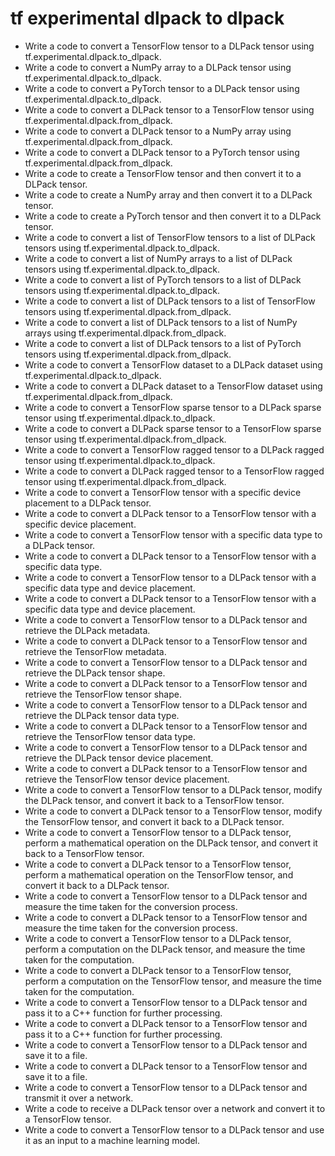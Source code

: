 # tf experimental dlpack to dlpack

- Write a code to convert a TensorFlow tensor to a DLPack tensor using tf.experimental.dlpack.to_dlpack.
- Write a code to convert a NumPy array to a DLPack tensor using tf.experimental.dlpack.to_dlpack.
- Write a code to convert a PyTorch tensor to a DLPack tensor using tf.experimental.dlpack.to_dlpack.
- Write a code to convert a DLPack tensor to a TensorFlow tensor using tf.experimental.dlpack.from_dlpack.
- Write a code to convert a DLPack tensor to a NumPy array using tf.experimental.dlpack.from_dlpack.
- Write a code to convert a DLPack tensor to a PyTorch tensor using tf.experimental.dlpack.from_dlpack.
- Write a code to create a TensorFlow tensor and then convert it to a DLPack tensor.
- Write a code to create a NumPy array and then convert it to a DLPack tensor.
- Write a code to create a PyTorch tensor and then convert it to a DLPack tensor.
- Write a code to convert a list of TensorFlow tensors to a list of DLPack tensors using tf.experimental.dlpack.to_dlpack.
- Write a code to convert a list of NumPy arrays to a list of DLPack tensors using tf.experimental.dlpack.to_dlpack.
- Write a code to convert a list of PyTorch tensors to a list of DLPack tensors using tf.experimental.dlpack.to_dlpack.
- Write a code to convert a list of DLPack tensors to a list of TensorFlow tensors using tf.experimental.dlpack.from_dlpack.
- Write a code to convert a list of DLPack tensors to a list of NumPy arrays using tf.experimental.dlpack.from_dlpack.
- Write a code to convert a list of DLPack tensors to a list of PyTorch tensors using tf.experimental.dlpack.from_dlpack.
- Write a code to convert a TensorFlow dataset to a DLPack dataset using tf.experimental.dlpack.to_dlpack.
- Write a code to convert a DLPack dataset to a TensorFlow dataset using tf.experimental.dlpack.from_dlpack.
- Write a code to convert a TensorFlow sparse tensor to a DLPack sparse tensor using tf.experimental.dlpack.to_dlpack.
- Write a code to convert a DLPack sparse tensor to a TensorFlow sparse tensor using tf.experimental.dlpack.from_dlpack.
- Write a code to convert a TensorFlow ragged tensor to a DLPack ragged tensor using tf.experimental.dlpack.to_dlpack.
- Write a code to convert a DLPack ragged tensor to a TensorFlow ragged tensor using tf.experimental.dlpack.from_dlpack.
- Write a code to convert a TensorFlow tensor with a specific device placement to a DLPack tensor.
- Write a code to convert a DLPack tensor to a TensorFlow tensor with a specific device placement.
- Write a code to convert a TensorFlow tensor with a specific data type to a DLPack tensor.
- Write a code to convert a DLPack tensor to a TensorFlow tensor with a specific data type.
- Write a code to convert a TensorFlow tensor to a DLPack tensor with a specific data type and device placement.
- Write a code to convert a DLPack tensor to a TensorFlow tensor with a specific data type and device placement.
- Write a code to convert a TensorFlow tensor to a DLPack tensor and retrieve the DLPack metadata.
- Write a code to convert a DLPack tensor to a TensorFlow tensor and retrieve the TensorFlow metadata.
- Write a code to convert a TensorFlow tensor to a DLPack tensor and retrieve the DLPack tensor shape.
- Write a code to convert a DLPack tensor to a TensorFlow tensor and retrieve the TensorFlow tensor shape.
- Write a code to convert a TensorFlow tensor to a DLPack tensor and retrieve the DLPack tensor data type.
- Write a code to convert a DLPack tensor to a TensorFlow tensor and retrieve the TensorFlow tensor data type.
- Write a code to convert a TensorFlow tensor to a DLPack tensor and retrieve the DLPack tensor device placement.
- Write a code to convert a DLPack tensor to a TensorFlow tensor and retrieve the TensorFlow tensor device placement.
- Write a code to convert a TensorFlow tensor to a DLPack tensor, modify the DLPack tensor, and convert it back to a TensorFlow tensor.
- Write a code to convert a DLPack tensor to a TensorFlow tensor, modify the TensorFlow tensor, and convert it back to a DLPack tensor.
- Write a code to convert a TensorFlow tensor to a DLPack tensor, perform a mathematical operation on the DLPack tensor, and convert it back to a TensorFlow tensor.
- Write a code to convert a DLPack tensor to a TensorFlow tensor, perform a mathematical operation on the TensorFlow tensor, and convert it back to a DLPack tensor.
- Write a code to convert a TensorFlow tensor to a DLPack tensor and measure the time taken for the conversion process.
- Write a code to convert a DLPack tensor to a TensorFlow tensor and measure the time taken for the conversion process.
- Write a code to convert a TensorFlow tensor to a DLPack tensor, perform a computation on the DLPack tensor, and measure the time taken for the computation.
- Write a code to convert a DLPack tensor to a TensorFlow tensor, perform a computation on the TensorFlow tensor, and measure the time taken for the computation.
- Write a code to convert a TensorFlow tensor to a DLPack tensor and pass it to a C++ function for further processing.
- Write a code to convert a DLPack tensor to a TensorFlow tensor and pass it to a C++ function for further processing.
- Write a code to convert a TensorFlow tensor to a DLPack tensor and save it to a file.
- Write a code to convert a DLPack tensor to a TensorFlow tensor and save it to a file.
- Write a code to convert a TensorFlow tensor to a DLPack tensor and transmit it over a network.
- Write a code to receive a DLPack tensor over a network and convert it to a TensorFlow tensor.
- Write a code to convert a TensorFlow tensor to a DLPack tensor and use it as an input to a machine learning model.